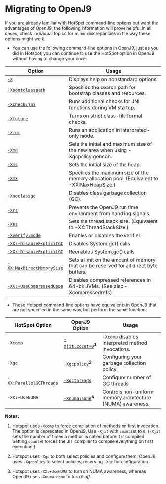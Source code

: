 ﻿<!--
* Copyright (c) 2017, 2018 IBM Corp. and others
*
* This program and the accompanying materials are made
* available under the terms of the Eclipse Public License 2.0
* which accompanies this distribution and is available at
* https://www.eclipse.org/legal/epl-2.0/ or the Apache
* License, Version 2.0 which accompanies this distribution and
* is available at https://www.apache.org/licenses/LICENSE-2.0.
*
* This Source Code may also be made available under the
* following Secondary Licenses when the conditions for such
* availability set forth in the Eclipse Public License, v. 2.0
* are satisfied: GNU General Public License, version 2 with
* the GNU Classpath Exception [1] and GNU General Public
* License, version 2 with the OpenJDK Assembly Exception [2].
*
* [1] https://www.gnu.org/software/classpath/license.html
* [2] http://openjdk.java.net/legal/assembly-exception.html
*
* SPDX-License-Identifier: EPL-2.0 OR Apache-2.0 OR GPL-2.0 WITH
* Classpath-exception-2.0 OR LicenseRef-GPL-2.0 WITH Assembly-exception
-->

# Migrating to OpenJ9

If you are already familiar with HotSpot command-line options but want the advantages of OpenJ9, the following information will prove helpful.In all cases, check individual topics for minor discrepancies in the way these options might work.

- You can use the following command-line options in OpenJ9, just as you did in Hotspot; you can continue to use the HotSpot option in OpenJ9 without having to change your code:

| Option                                                | Usage                                                                                      |
|-------------------------------------------------------|--------------------------------------------------------------------------------------------|
| [`-X`](x.md)                                          | Displays help on nonstandard options.                                                      |
| [`-Xbootclasspath`](xbootclasspath.md)                | Specifies the search path for bootstrap classes and resources.                             |
| [`-Xcheck:jni`](xcheck.md)                            | Runs additional checks for JNI functions during VM startup.                                |
| [`-Xfuture`](xfuture.md)                              | Turns on strict class-file format checks.                                                  |
| [`-Xint`](xint.md)                                    | Runs an application in interpreted-only mode.                                              |
| [`-Xmn`](xmn.md)                                      | Sets the initial and maximum size of the new area when using -Xgcpolicy:gencon.            |
| [`-Xms`](xms.md)                                      | Sets the initial size of the heap.                                                         |
| [`-Xmx`](xmn.md)                                      | Specifies the maximum size of the memory allocation pool. (Equivalent to -XX:MaxHeapSize.) |
| [`-Xnoclassgc`](xclassgc.md)                          | Disables class garbage collection (GC).                                                    |
| [`-Xrs`](xrs.md)                                      | Prevents the OpenJ9 run time environment from handling signals.                            |
| [`-Xss`](xss.md)                                      | Sets the thread stack size. (Equivalent to -XX:ThreadStackSize.)                           |
| [`-Xverify:mode`](xverify.md)                         | Enables or disables the verifier.                                                          |
| [`-XX:+DisableExplicitGC`](xxdisableexplicitgc)       | Disables System.gc() calls                                                                 |
| [`-XX:-DisableExplicitGC`](xxdisableexplicitgc)       | Reenables System.gc() calls                                                                |
| [`-XX:MaxDirectMemorySize`](xxmaxdirectmemorysize.md) | Sets a limit on the amount of memory that can be reserved for all direct byte buffers.     |
| [`-XX:-UseCompressedOops`](xxusecompressedoops.md)    | Disables compressed references in 64-bit JVMs. (See also -Xcompressedrefs)                 |

- These Hotspot command-line options have equivalents in OpenJ9 that are not specified in the same way, but perform the same function:

| HotSpot Option          | OpenJ9 Option                                  | Usage                                                      |
|-------------------------|------------------------------------------------|------------------------------------------------------------|                                                                        
| `-Xcomp`                | [`-Xjit:count=0`](xjit.md)**<sup>1</sup>**     | `-Xcomp` disables interpreted method invocations.          |
| `-Xgc`                  | [`-Xgcpolicy`](xgcpolicy.md)**<sup>2</sup>**   | Configuring your garbage collection policy                 |
| `-XX:ParallelGCThreads` | [`-Xgcthreads`](xgcthreads.md)                 | Configure number of GC threads                             |
| `-XX:+UseNUMA`          | [`-Xnuma:none`](xnumanone.md)**<sup>3</sup>**  | Controls non-uniform memory architecture (NUMA) awareness. |


<i class="fa fa-pencil-square-o" aria-hidden="true"></i> **Notes:**

1. Hotspot uses `-Xcomp` to force compilation of methods on first invocation. The option is deprecated in OpenJ9. Use `-Xjit` with `count`set to `0`. (`-Xjit` sets the number of times a method is called before it is compiled. Setting `count=0` forces the JIT compiler to compile everything on first execution.)

2. Hotspot uses `-Xgc` to both select policies and configure them; OpenJ9 uses `-Xgcpolicy` to select policies, reserving `-Xgc` for configuration.

3. Hotspot uses `-XX:+UseNUMA` to turn *on* NUMA awareness, whereas OpenJ9 uses `-Xnuma:none` to turn it *off*.




<!-- ==== END OF TOPIC ==== cmdline_migration.md ==== -->


